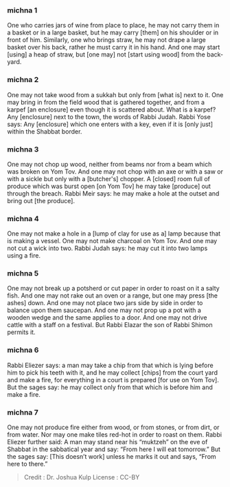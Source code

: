 
### michna 1
One who carries jars of wine from place to place, he may not carry them in a basket or in a large basket, but he may carry [them] on his shoulder or in front of him. Similarly, one who brings straw, he may not drape a large basket over his back, rather he must carry it in his hand. And one may start [using] a heap of straw, but [one may] not [start using wood] from the back-yard.

### michna 2
One may not take wood from a sukkah but only from [what is] next to it. One may bring in from the field wood that is gathered together, and from a karpef [an enclosure] even though it is scattered about. What is a karpef? Any [enclosure] next to the town, the words of Rabbi Judah. Rabbi Yose says: Any [enclosure] which one enters with a key, even if it is [only just] within the Shabbat border.

### michna 3
One may not chop up wood, neither from beams nor from a beam which was broken on Yom Tov. And one may not chop with an axe or with a saw or with a sickle but only with a [butcher's] chopper. A [closed] room full of produce which was burst open [on Yom Tov] he may take [produce] out through the breach. Rabbi Meir says: he may make a hole at the outset and bring out [the produce].

### michna 4
One may not make a hole in a [lump of clay for use as a] lamp because that is making a vessel. One may not make charcoal on Yom Tov. And one may not cut a wick into two. Rabbi Judah says: he may cut it into two lamps using a fire.

### michna 5
One may not break up a potsherd or cut paper in order to roast on it a salty fish. And one may not rake out an oven or a range, but one may press [the ashes] down. And one may not place two jars side by side in order to balance upon them saucepan. And one may not prop up a pot with a wooden wedge and the same applies to a door. And one may not drive cattle with a staff on a festival. But Rabbi Elazar the son of Rabbi Shimon permits it.

### michna 6
Rabbi Eliezer says: a man may take a chip from that which is lying before him to pick his teeth with it, and he may collect [chips] from the court yard and make a fire, for everything in a court is prepared [for use on Yom Tov]. But the sages say: he may collect only from that which is before him and make a fire.

### michna 7
One may not produce fire either from wood, or from stones, or from dirt, or from water. Nor may one make tiles red-hot in order to roast on them. Rabbi Eliezer further said: A man may stand near his “muktzeh” on the eve of Shabbat in the sabbatical year and say: “From here I will eat tomorrow.” But the sages say: [This doesn’t work] unless he marks it out and says, “From here to there.”

>Credit : Dr. Joshua Kulp
>License : CC-BY